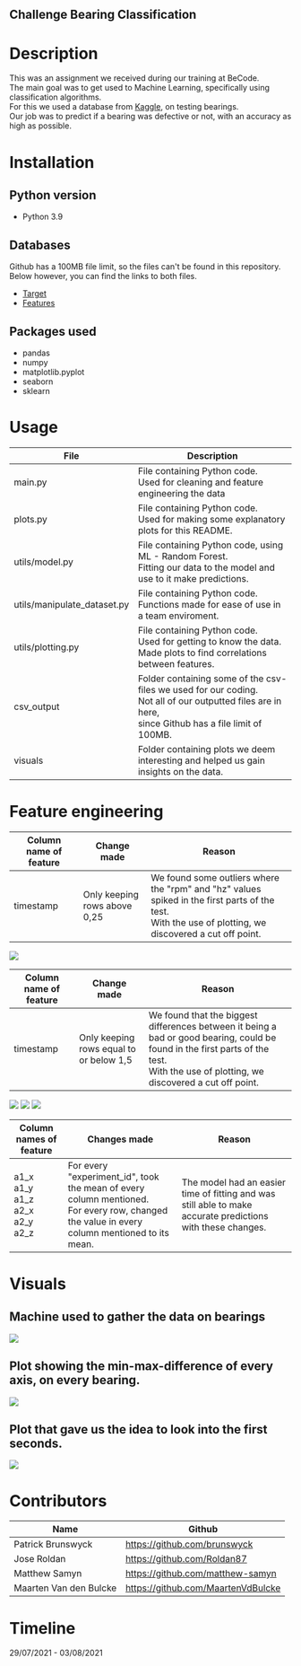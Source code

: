 ## Challenge Bearing Classification

# Description
  This was an assignment we received during our training at BeCode.  
  The main goal was to get used to Machine Learning, specifically using classification algorithms.   
  For this we used a database from <a href="https://www.kaggle.com/isaienkov/bearing-classification" target="_blank">Kaggle</a>, on testing bearings.  
  Our job was to predict if a bearing was defective or not, with an accuracy as high as possible.
  
  
# Installation
## Python version
* Python 3.9

## Databases
Github has a 100MB file limit, so the files can't be found in this repository.  
Below however, you can find the links to both files.
* <a href="https://www.kaggle.com/isaienkov/bearing-classification?select=bearing_classes.csv" target="_blank">Target</a>
* <a href="https://www.kaggle.com/isaienkov/bearing-classification?select=bearing_signals.csv" target="_blank">Features</a>

## Packages used
* pandas
* numpy
* matplotlib.pyplot
* seaborn
* sklearn

# Usage
| File                        | Description                                                     |
|-----------------------------|-----------------------------------------------------------------|
| main.py                   | File containing Python code.    <br>Used for cleaning and feature engineering the data |
| plots.py                    | File containing Python code.   <br>Used for making some explanatory plots for this README. |
| utils/model.py              | File containing Python code, using ML - Random Forest.   <br>Fitting our data to the model and use to it make predictions. |
| utils/manipulate_dataset.py | File containing Python code.<br>Functions made for ease of use in a team enviroment. |
| utils/plotting.py           | File containing Python code.<br>Used for getting to know the data.<br>Made plots to find correlations between features. |
| csv_output                  | Folder containing some of the csv-files we used for our coding.<br>Not all of our outputted files are in here,   <br>since Github has a file limit of 100MB. |
| visuals                     | Folder containing plots we deem interesting and helped us gain   <br>insights on the data. |

# Feature engineering
| Column name of feature | Change made                  | Reason                                                                                        |
|------------------------|------------------------------|-----------------------------------------------------------------------------------------------|
| timestamp              | Only keeping rows above 0,25 | We found some outliers where the "rpm" and "hz" values spiked in the first parts of the test.  <br>With the use of plotting, we discovered a cut off point. |

![](visuals/Exp_24_RPM_reading_error.png)

| Column name of feature | Change made                             | Reason                                                                                                                        |
|------------------------|-----------------------------------------|-------------------------------------------------------------------------------------------------------------------------------|
| timestamp              | Only keeping rows equal to or below 1,5 | We found that the biggest differences between it being a bad or good bearing,  could be found in the first parts of the test.  <br>With the use of plotting, we discovered a cut off point. |

![](visuals/beginning_vibrations_x_exp_nr_98.png)
![](visuals/strip_vibrations_x_exp_nr_107.png)
![](visuals/strip_vibrations_x_exp_nr_2.png)


| Column names of feature | Changes made                                                            | Reason                                                                                                      |
|-------------------------|-------------------------------------------------------------------------|-------------------------------------------------------------------------------------------------------------|
| a1_x  <br>a1_y  <br>a1_z  <br>a2_x  <br>a2_y  <br>a2_z | For every "experiment_id", took the mean of every column mentioned. <br>For every row, changed the value in every column mentioned to its mean. | The model had an easier time of fitting and was still able to make accurate predictions with these changes. |


# Visuals
## Machine used to gather the data on bearings

![](visuals/bearing_test_machine.jpg)

## Plot showing the min-max-difference of every axis, on every bearing.

![](visuals/vibration_spread_differences_on_all_axes.png)

## Plot that gave us the idea to look into the first seconds.
![](visuals/control_vs_good_vs_bad_Y_Speed_Hz.png)


# Contributors
| Name                  | Github                                 |
|-----------------------|----------------------------------------|
| Patrick Brunswyck        | https://github.com/brunswyck               |
| Jose Roldan | https://github.com/Roldan87 |
| Matthew Samyn         | https://github.com/matthew-samyn       |
| Maarten Van den Bulcke           | https://github.com/MaartenVdBulcke       |




# Timeline
29/07/2021 - 03/08/2021
